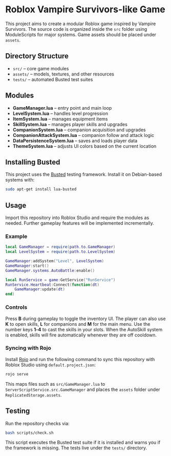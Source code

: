 # Roblox Vampire Survivors-like Game

This project aims to create a modular Roblox game inspired by Vampire Survivors.
The source code is organized inside the `src` folder using ModuleScripts for
major systems. Game assets should be placed under `assets`.

## Directory Structure
- `src/` – core game modules
- `assets/` – models, textures, and other resources
- `tests/` – automated Busted test suites

## Modules
- **GameManager.lua** – entry point and main loop
- **LevelSystem.lua** – handles level progression
- **ItemSystem.lua** – manages equipment items
- **SkillSystem.lua** – manages player skills and upgrades
- **CompanionSystem.lua** – companion acquisition and upgrades
- **CompanionAttackSystem.lua** – companion follow and attack logic
- **DataPersistenceSystem.lua** – saves and loads player data
- **ThemeSystem.lua** – adjusts UI colors based on the current location

## Installing Busted
This project uses the [Busted](https://olivinelabs.com/busted/) testing
framework. Install it on Debian-based systems with:

```bash
sudo apt-get install lua-busted
```

## Usage
Import this repository into Roblox Studio and require the modules as needed.
Further gameplay features will be implemented incrementally.

### Example
```lua
local GameManager = require(path.to.GameManager)
local LevelSystem = require(path.to.LevelSystem)

GameManager:addSystem("Level", LevelSystem)
GameManager:start()
GameManager.systems.AutoBattle:enable()

local RunService = game:GetService("RunService")
RunService.Heartbeat:Connect(function(dt)
    GameManager:update(dt)
end)
```

### Controls
Press **B** during gameplay to toggle the inventory UI. The player can also use
**K** to open skills, **L** for companions and **M** for the main menu.
Use the number keys **1**&ndash;**4** to cast the skills in your slots. When
the AutoSkill system is enabled, skills will fire automatically whenever they
are off cooldown.

### Syncing with Rojo
Install [Rojo](https://rojo.space/docs) and run the following command to sync
this repository with Roblox Studio using `default.project.json`:

```bash
rojo serve
```
This maps files such as `src/GameManager.lua` to
`ServerScriptService.src.GameManager` and places the `assets` folder under
`ReplicatedStorage.assets`.
## Testing
Run the repository checks via:

```bash
bash scripts/check.sh
```
This script executes the Busted test suite if it is installed and warns you if
the framework is missing. The tests live under the `tests/` directory.
